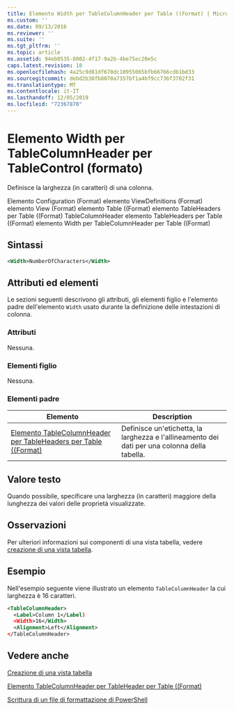 ```yaml
---
title: Elemento Width per TableColumnHeader per Table ((Format) | Microsoft Docs
ms.custom: ''
ms.date: 09/13/2016
ms.reviewer: ''
ms.suite: ''
ms.tgt_pltfrm: ''
ms.topic: article
ms.assetid: 94eb0535-8002-4f17-9a2b-4be75ec20e5c
caps.latest.revision: 18
ms.openlocfilehash: 4a25c9d81df670dc10955065bfb66766cdb1bd33
ms.sourcegitcommit: debd2b38fb8070a7357bf1a4bf9cc736f3702f31
ms.translationtype: MT
ms.contentlocale: it-IT
ms.lasthandoff: 12/05/2019
ms.locfileid: "72367870"
---
```

# <a name="width-element-for-tablecolumnheader-for-tablecontrol-format"></a>Elemento Width per TableColumnHeader per TableControl (formato)

Definisce la larghezza (in caratteri) di una colonna.

Elemento Configuration (Format) elemento ViewDefinitions (Format) elemento View (Format) elemento Table ((Format) elemento TableHeaders per Table ((Format) TableColumnHeader elemento TableHeaders per Table ((Format) elemento Width per TableColumnHeader per Table ((Format)

## <a name="syntax"></a>Sintassi

```xml
<Width>NumberOfCharacters</Width>
```

## <a name="attributes-and-elements"></a>Attributi ed elementi

Le sezioni seguenti descrivono gli attributi, gli elementi figlio e l'elemento padre dell'elemento `Width` usato durante la definizione delle intestazioni di colonna.

### <a name="attributes"></a>Attributi

Nessuna.

### <a name="child-elements"></a>Elementi figlio

Nessuna.

### <a name="parent-elements"></a>Elementi padre

|Elemento|Description|
|-------------|-----------------|
|[Elemento TableColumnHeader per TableHeaders per Table ((Format)](./tablecolumnheader-element-format.md)|Definisce un'etichetta, la larghezza e l'allineamento dei dati per una colonna della tabella.|

## <a name="text-value"></a>Valore testo

Quando possibile, specificare una larghezza (in caratteri) maggiore della lunghezza dei valori delle proprietà visualizzate.

## <a name="remarks"></a>Osservazioni

Per ulteriori informazioni sui componenti di una vista tabella, vedere [creazione di una vista tabella](./creating-a-table-view.md).

## <a name="example"></a>Esempio

Nell'esempio seguente viene illustrato un elemento `TableColumnHeader` la cui larghezza è 16 caratteri.

```xml
<TableColumnHeader>
  <Label>Column 1</Label)
  <Width>16</Width>
  <Alignment>Left</Alignment>
</TableColumnHeader>
```

## <a name="see-also"></a>Vedere anche

[Creazione di una vista tabella](./creating-a-table-view.md)

[Elemento TableColumnHeader per TableHeader per Table ((Format)](./tablecolumnheader-element-format.md)

[Scrittura di un file di formattazione di PowerShell](./writing-a-powershell-formatting-file.md)
